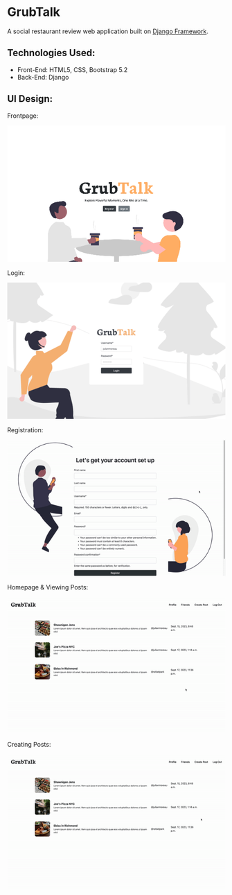 # GrubTalk
A social restaurant review web application built on [Django Framework](https://www.djangoproject.com/).

## Technologies Used:
- Front-End: HTML5, CSS, Bootstrap 5.2
- Back-End: Django

## UI Design:

Frontpage:

![Frontpage](github_images/frontpage.png)

Login:

![Login](github_images/login.png)

Registration:

![Register](github_images/register.gif)

Homepage & Viewing Posts:

![Home Page](github_images/home_page.gif)

Creating Posts:

![Post](github_images/post.gif)
